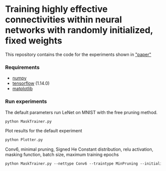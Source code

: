 # Training highly effective connectivities within neural networks with randomly initialized, fixed weights


This repository contains the code for the experiments shown in 
["paper"](www.google.com)

### Requirements
- [numpy](https://numpy.org/)
- [tensorflow](https://www.tensorflow.org/) (1.14.0)
- [matplotlib](https://matplotlib.org/)


### Run experiments

The default parameters run LeNet on MNIST with the free pruning method. 
```markdown
python MaskTrainer.py
```

Plot results for the default experiment 
```markdown
python Plotter.py
```

Conv6, minimal pruning, Signed He Constant distribution, relu activation, masking function, batch size, maximum training epochs

```markdown
python MaskTrainer.py --nettype Conv6 --traintype MinPruning --initializer heconstant --activation relu --masktype mask --batchsize 25 --maxepochs 100 --seed 1234 --p1 0.5 --lr 0.003 --outputpath Outputs 
```



